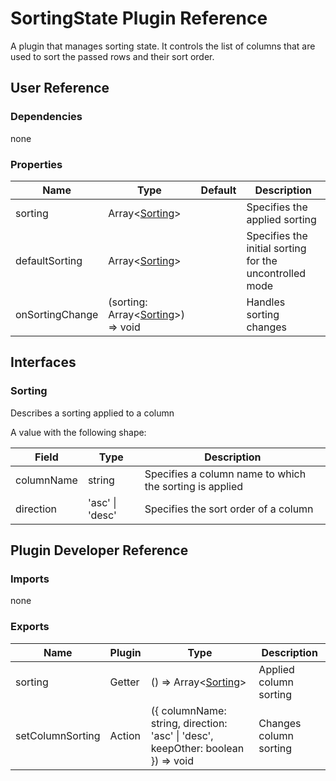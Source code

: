 # SortingState Plugin Reference

A plugin that manages sorting state. It controls the list of columns that are used to sort the passed rows and their sort order.

## User Reference

### Dependencies

none

### Properties

Name | Type | Default | Description
-----|------|---------|------------
sorting | Array&lt;[Sorting](#sorting)&gt; | | Specifies the applied sorting
defaultSorting | Array&lt;[Sorting](#sorting)&gt; | | Specifies the initial sorting for the uncontrolled mode
onSortingChange | (sorting: Array&lt;[Sorting](#sorting)&gt;) => void | | Handles sorting changes

## Interfaces

### Sorting

Describes a sorting applied to a column

A value with the following shape:

Field | Type | Description
------|------|------------
columnName | string | Specifies a column name to which the sorting is applied
direction | 'asc' &#124; 'desc' | Specifies the sort order of a column

## Plugin Developer Reference

### Imports

none

### Exports

Name | Plugin | Type | Description
-----|--------|------|------------
sorting | Getter | () => Array&lt;[Sorting](#sorting)&gt; | Applied column sorting
setColumnSorting | Action | ({ columnName: string, direction: 'asc' &#124; 'desc', keepOther: boolean }) => void | Changes column sorting

